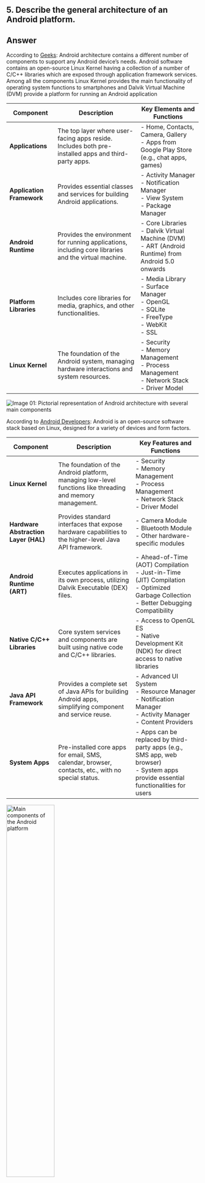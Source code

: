 ## 5. Describe the general architecture of an Android platform.


## Answer


According to [Geeks](): Android architecture contains a different number of components to support any Android device’s needs. Android software contains an open-source Linux Kernel having a collection of a number of C/C++ libraries which are exposed through application framework services. Among all the components Linux Kernel provides the main functionality of operating system functions to smartphones and Dalvik Virtual Machine (DVM) provide a platform for running an Android application

| Component          | Description                                                                                                     | Key Elements and Functions                                                                                           |
|--------------------|-----------------------------------------------------------------------------------------------------------------|----------------------------------------------------------------------------------------------------------------------|
| **Applications**   | The top layer where user-facing apps reside. Includes both pre-installed apps and third-party apps.            | - Home, Contacts, Camera, Gallery<br>- Apps from Google Play Store (e.g., chat apps, games)                        |
| **Application Framework** | Provides essential classes and services for building Android applications.                              | - Activity Manager<br>- Notification Manager<br>- View System<br>- Package Manager                                   |
| **Android Runtime**| Provides the environment for running applications, including core libraries and the virtual machine.            | - Core Libraries<br>- Dalvik Virtual Machine (DVM)<br>- ART (Android Runtime) from Android 5.0 onwards              |
| **Platform Libraries** | Includes core libraries for media, graphics, and other functionalities.                                    | - Media Library<br>- Surface Manager<br>- OpenGL<br>- SQLite<br>- FreeType<br>- WebKit<br>- SSL                    |
| **Linux Kernel**   | The foundation of the Android system, managing hardware interactions and system resources.                       | - Security<br>- Memory Management<br>- Process Management<br>- Network Stack<br>- Driver Model                      |

![Image 01: Pictorial representation of Android architecture with several main components ](https://media.geeksforgeeks.org/wp-content/uploads/20240527105114/Android_Architecture.webp)


According to [Android Developers](https://developer.android.com/guide/platform?hl=pt-br): 
Android is an open-source software stack based on Linux, designed for a variety of devices and form factors.

| Component                         | Description                                                                                               | Key Features and Functions                                                                                                        |
|-----------------------------------|-----------------------------------------------------------------------------------------------------------|-----------------------------------------------------------------------------------------------------------------------------------|
| **Linux Kernel**                  | The foundation of the Android platform, managing low-level functions like threading and memory management. | - Security<br>- Memory Management<br>- Process Management<br>- Network Stack<br>- Driver Model                                 |
| **Hardware Abstraction Layer (HAL)** | Provides standard interfaces that expose hardware capabilities to the higher-level Java API framework.    | - Camera Module<br>- Bluetooth Module<br>- Other hardware-specific modules                                                         |
| **Android Runtime (ART)**         | Executes applications in its own process, utilizing Dalvik Executable (DEX) files.                        | - Ahead-of-Time (AOT) Compilation<br>- Just-in-Time (JIT) Compilation<br>- Optimized Garbage Collection<br>- Better Debugging Compatibility |
| **Native C/C++ Libraries**        | Core system services and components are built using native code and C/C++ libraries.                      | - Access to OpenGL ES<br>- Native Development Kit (NDK) for direct access to native libraries                                      |
| **Java API Framework**            | Provides a complete set of Java APIs for building Android apps, simplifying component and service reuse.  | - Advanced UI System<br>- Resource Manager<br>- Notification Manager<br>- Activity Manager<br>- Content Providers               |
| **System Apps**                   | Pre-installed core apps for email, SMS, calendar, browser, contacts, etc., with no special status.       | - Apps can be replaced by third-party apps (e.g., SMS app, web browser)<br>- System apps provide essential functionalities for users |


<img src="https://developer.android.com/static/guide/platform/images/android-stack_2x.png?hl=pt-br" alt="Main components of the Android platform" width="50%" />

---

[⬅️ Previous](../Resposta%2004/Resposta04.md)

<!-- Next Button -->
[➡️ Next](../Resposta%2006/Resposta06.md)

<!-- Home Button -->
[🏠 Home](../Enunciado.md)